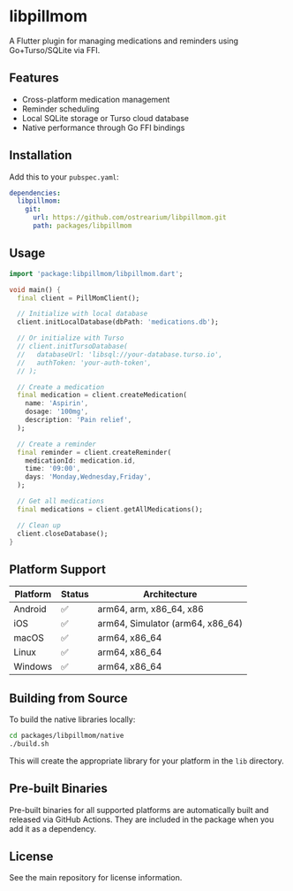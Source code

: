 # libpillmom

A Flutter plugin for managing medications and reminders using Go+Turso/SQLite via FFI.

## Features

- Cross-platform medication management
- Reminder scheduling
- Local SQLite storage or Turso cloud database
- Native performance through Go FFI bindings

## Installation

Add this to your `pubspec.yaml`:

```yaml
dependencies:
  libpillmom:
    git:
      url: https://github.com/ostrearium/libpillmom.git
      path: packages/libpillmom
```

## Usage

```dart
import 'package:libpillmom/libpillmom.dart';

void main() {
  final client = PillMomClient();

  // Initialize with local database
  client.initLocalDatabase(dbPath: 'medications.db');

  // Or initialize with Turso
  // client.initTursoDatabase(
  //   databaseUrl: 'libsql://your-database.turso.io',
  //   authToken: 'your-auth-token',
  // );

  // Create a medication
  final medication = client.createMedication(
    name: 'Aspirin',
    dosage: '100mg',
    description: 'Pain relief',
  );

  // Create a reminder
  final reminder = client.createReminder(
    medicationId: medication.id,
    time: '09:00',
    days: 'Monday,Wednesday,Friday',
  );

  // Get all medications
  final medications = client.getAllMedications();

  // Clean up
  client.closeDatabase();
}
```

## Platform Support

| Platform | Status | Architecture |
|----------|--------|-------------|
| Android  | ✅ | arm64, arm, x86_64, x86 |
| iOS      | ✅ | arm64, Simulator (arm64, x86_64) |
| macOS    | ✅ | arm64, x86_64 |
| Linux    | ✅ | arm64, x86_64 |
| Windows  | ✅ | arm64, x86_64 |

## Building from Source

To build the native libraries locally:

```bash
cd packages/libpillmom/native
./build.sh
```

This will create the appropriate library for your platform in the `lib` directory.

## Pre-built Binaries

Pre-built binaries for all supported platforms are automatically built and released via GitHub Actions. They are included in the package when you add it as a dependency.

## License

See the main repository for license information.